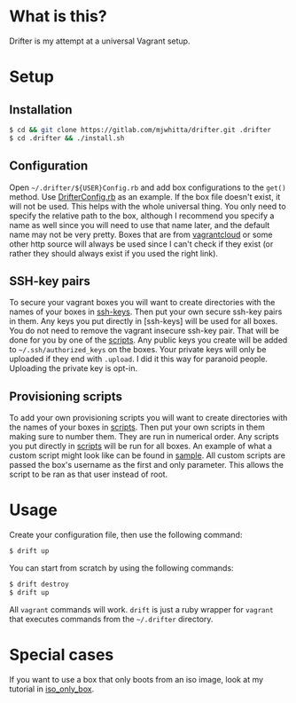 # What is this?

Drifter is my attempt at a universal Vagrant setup.

# Setup

## Installation

```bash
$ cd && git clone https://gitlab.com/mjwhitta/drifter.git .drifter
$ cd .drifter && ./install.sh
```

## Configuration

Open `~/.drifter/${USER}Config.rb` and add box configurations to the
`get()` method. Use [DrifterConfig.rb](DrifterConfig.rb) as an
example. If the box file doesn't exist, it will not be used. This
helps with the whole universal thing. You only need to specify the
relative path to the box, although I recommend you specify a name as
well since you will need to use that name later, and the default name
may not be very pretty. Boxes that are from [vagrantcloud] or some
other http source will always be used since I can't check if they
exist (or rather they should always exist if you used the right link).

[vagrantcloud]: https://vagrantcloud.com

## SSH-key pairs

To secure your vagrant boxes you will want to create directories with
the names of your boxes in [ssh-keys](ssh-keys). Then put your own
secure ssh-key pairs in them. Any keys you put directly in [ssh-keys]
will be used for all boxes. You do not need to remove the vagrant
insecure ssh-key pair. That will be done for you by one of the
[scripts](scripts/10-authorized_keys.sh). Any public keys you create
will be added to `~/.ssh/authorized_keys` on the boxes. Your private
keys will only be uploaded if they end with `.upload`. I did it this
way for paranoid people. Uploading the private key is opt-in.

## Provisioning scripts

To add your own provisioning scripts you will want to create
directories with the names of your boxes in [scripts](scripts). Then
put your own scripts in them making sure to number them. They are run
in numerical order. Any scripts you put directly in [scripts](scripts)
will be run for all boxes. An example of what a custom script might
look like can be found in [sample](scripts/sample_custom.sh). All
custom scripts are passed the box's username as the first and only
parameter. This allows the script to be ran as that user instead of
root.

# Usage

Create your configuration file, then use the following command:

```bash
$ drift up
```

You can start from scratch by using the following commands:

```bash
$ drift destroy
$ drift up
```

All `vagrant` commands will work. `drift` is just a ruby wrapper for
`vagrant` that executes commands from the `~/.drifter` directory.

# Special cases

If you want to use a box that only boots from an iso image, look at my
tutorial in [iso_only_box](docs/iso_only_box.md).
